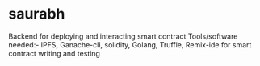 # saurabh
Backend for deploying and interacting smart contract
Tools/software needed:-
IPFS,
Ganache-cli,
solidity,
Golang,
Truffle,
Remix-ide for smart contract writing and testing
 
